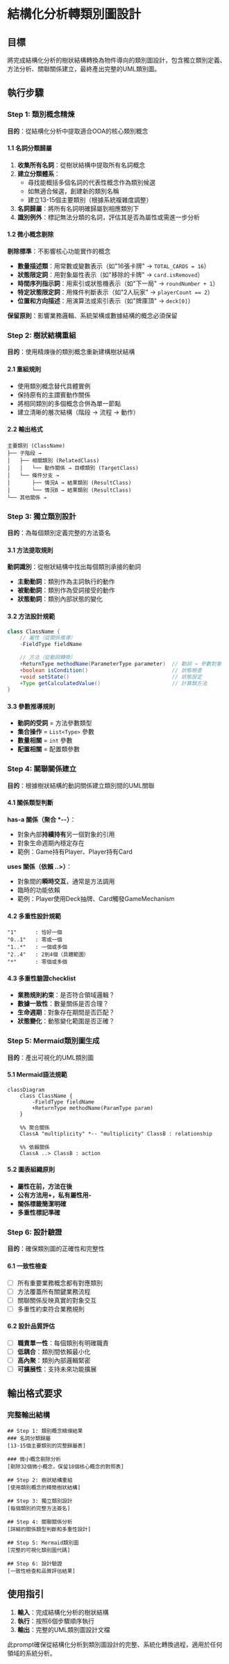 # 結構化分析轉類別圖設計

## 目標
將完成結構化分析的樹狀結構轉換為物件導向的類別圖設計，包含獨立類別定義、方法分析、關聯關係建立，最終產出完整的UML類別圖。

## 執行步驟

### Step 1: 類別概念精煉
**目的**：從結構化分析中提取適合OOA的核心類別概念

#### 1.1 名詞分類歸屬
1. **收集所有名詞**：從樹狀結構中提取所有名詞概念
2. **建立分類體系**：
   - 尋找能概括多個名詞的代表性概念作為類別候選
   - 如無適合候選，創建新的類別名稱
   - 建立13-15個主要類別（根據系統複雜度調整）
3. **名詞歸屬**：將所有名詞明確歸屬到相應類別下
4. **識別例外**：標記無法分類的名詞，評估其是否為屬性或需進一步分析

#### 1.2 微小概念剔除
**剔除標準**：不影響核心功能實作的概念
- **數量描述類**：用常數或變數表示（如"16張卡牌" → `TOTAL_CARDS = 16`）
- **狀態限定詞**：用對象屬性表示（如"移除的卡牌" → `card.isRemoved`）
- **時間序列指示詞**：用索引或狀態機表示（如"下一局" → `roundNumber + 1`）
- **特定狀態限定詞**：用條件判斷表示（如"2人玩家" → `playerCount == 2`）
- **位置和方向描述**：用演算法或索引表示（如"牌庫頂" → `deck[0]`）

**保留原則**：影響業務邏輯、系統架構或數據結構的概念必須保留

### Step 2: 樹狀結構重組
**目的**：使用精煉後的類別概念重新建構樹狀結構

#### 2.1 重組規則
- 使用類別概念替代具體實例
- 保持原有的主謂賓動作關係
- 將相同類別的多個概念合併為單一節點
- 建立清晰的層次結構（階段 → 流程 → 動作）

#### 2.2 輸出格式
```
主要類別 (ClassName)
├── 子階段 →
│   ├── 相關類別 (RelatedClass)
│   │   └── 動作關係 → 目標類別 (TargetClass)
│   └── 條件分支 →
│       ├── 情況A → 結果類別 (ResultClass)
│       └── 情況B → 結果類別 (ResultClass)
└── 其他關係 →
```

### Step 3: 獨立類別設計
**目的**：為每個類別定義完整的方法簽名

#### 3.1 方法提取規則
**動詞識別**：從樹狀結構中找出每個類別承接的動詞
- **主動動詞**：類別作為主詞執行的動作
- **被動動詞**：類別作為受詞接受的動作
- **狀態動詞**：類別內部狀態的變化

#### 3.2 方法設計規範
```java
class ClassName {
    // 屬性（從關係推導）
    -FieldType fieldName
    
    // 方法（從動詞轉換）
    +ReturnType methodName(ParameterType parameter)  // 動詞 → 參數對象
    +boolean isCondition()                           // 狀態檢查
    +void setState()                                 // 狀態設定  
    +Type getCalculatedValue()                       // 計算類方法
}
```

#### 3.3 參數推導規則
- **動詞的受詞** = 方法參數類型
- **集合操作** = `List<Type>` 參數
- **數量相關** = `int` 參數
- **配置相關** = 配置類參數

### Step 4: 關聯關係建立
**目的**：根據樹狀結構的動詞關係建立類別間的UML關聯

#### 4.1 關係類型判斷
**has-a 關係（聚合 *--）**：
- 對象內部**持續持有**另一個對象的引用
- 對象生命週期內穩定存在
- 範例：Game持有Player、Player持有Card

**uses 關係（依賴 ..>）**：
- 對象間的**瞬時交互**，通常是方法調用
- 臨時的功能依賴
- 範例：Player使用Deck抽牌、Card觸發GameMechanism

#### 4.2 多重性設計規範
```
"1"      : 恰好一個
"0..1"   : 零或一個  
"1..*"   : 一個或多個
"2..4"   : 2到4個（具體範圍）
"*"      : 零個或多個
```

#### 4.3 多重性驗證checklist
- **業務規則約束**：是否符合領域邏輯？
- **數據一致性**：數量關係是否合理？
- **生命週期**：對象存在期間是否匹配？
- **狀態變化**：動態變化範圍是否正確？

### Step 5: Mermaid類別圖生成
**目的**：產出可視化的UML類別圖

#### 5.1 Mermaid語法規範
```mermaid
classDiagram
    class ClassName {
        -FieldType fieldName
        +ReturnType methodName(ParamType param)
    }
    
    %% 聚合關係
    ClassA "multiplicity" *-- "multiplicity" ClassB : relationship
    
    %% 依賴關係  
    ClassA ..> ClassB : action
```

#### 5.2 圖表組織原則
- **屬性在前，方法在後**
- **公有方法用+，私有屬性用-**
- **關係標籤簡潔明確**
- **多重性標記準確**

### Step 6: 設計驗證
**目的**：確保類別圖的正確性和完整性

#### 6.1 一致性檢查
- [ ] 所有重要業務概念都有對應類別
- [ ] 方法覆蓋所有關鍵業務流程  
- [ ] 關聯關係反映真實的對象交互
- [ ] 多重性約束符合業務規則

#### 6.2 設計品質評估
- [ ] **職責單一性**：每個類別有明確職責
- [ ] **低耦合**：類別間依賴最小化
- [ ] **高內聚**：類別內部邏輯緊密
- [ ] **可擴展性**：支持未來功能擴展

## 輸出格式要求

### 完整輸出結構
```
## Step 1: 類別概念精煉結果
### 名詞分類歸屬
[13-15個主要類別的完整歸屬表]

### 微小概念剔除分析  
[剔除32個微小概念，保留18個核心概念的對照表]

## Step 2: 樹狀結構重組
[使用類別概念的精簡樹狀結構]

## Step 3: 獨立類別設計
[每個類別的完整方法簽名]

## Step 4: 關聯關係分析
[詳細的關係類型判斷和多重性設計]

## Step 5: Mermaid類別圖
[完整的可視化類別圖代碼]

## Step 6: 設計驗證
[一致性檢查和品質評估結果]
```

## 使用指引
1. **輸入**：完成結構化分析的樹狀結構
2. **執行**：按照6個步驟順序執行
3. **輸出**：完整的UML類別圖設計文檔

此prompt確保從結構化分析到類別圖設計的完整、系統化轉換過程，適用於任何領域的系統分析。